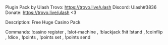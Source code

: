 Plugin Pack by Ulash
Trovo: https://trovo.live/ulash
Discord: Ulash#3836
Donate: https://trovo.live/ulash <3

Description:
Free Huge Casino Pack

Commands:
	!casino register , !slot-machine , !blackjack !hit !stand , !coinflip , !dice , !points , !points set , !points send
